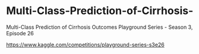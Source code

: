 # Multi-Class-Prediction-of-Cirrhosis-
Multi-Class Prediction of Cirrhosis Outcomes Playground Series - Season 3, Episode 26

https://www.kaggle.com/competitions/playground-series-s3e26
